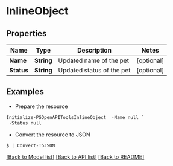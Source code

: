# InlineObject
## Properties

Name | Type | Description | Notes
------------ | ------------- | ------------- | -------------
**Name** | **String** | Updated name of the pet | [optional] 
**Status** | **String** | Updated status of the pet | [optional] 

## Examples

- Prepare the resource
```powershell
Initialize-PSOpenAPIToolsInlineObject  -Name null `
 -Status null
```

- Convert the resource to JSON
```powershell
$ | Convert-ToJSON
```

[[Back to Model list]](../README.md#documentation-for-models) [[Back to API list]](../README.md#documentation-for-api-endpoints) [[Back to README]](../README.md)

